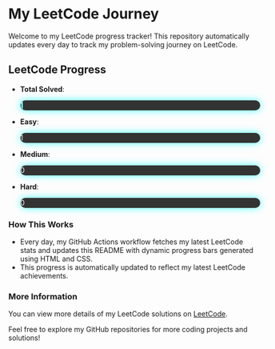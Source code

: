 # My LeetCode Journey

Welcome to my LeetCode progress tracker! This repository automatically updates every day to track my problem-solving journey on LeetCode.

## LeetCode Progress

- **Total Solved**: 
    <div style="width: 100%; background-color: #333; border-radius: 10px; overflow: hidden; box-shadow: 0px 0px 15px rgba(0, 255, 255, 0.7); margin-bottom: 10px;">
        <div style="width: 1%; height: 20px; background: linear-gradient(90deg, rgba(0, 255, 255, 0.3), rgba(0, 255, 255, 0.6), rgba(0, 255, 255, 1)); animation: glowing 2s infinite; border-radius: 10px; text-align: center; line-height: 20px; color: white;">
            1/3323
        </div>
    </div>

- **Easy**: 
    <div style="width: 100%; background-color: #333; border-radius: 10px; overflow: hidden; box-shadow: 0px 0px 15px rgba(0, 255, 255, 0.7); margin-bottom: 10px;">
        <div style="width: 0.12%; height: 20px; background: linear-gradient(90deg, rgba(0, 255, 255, 0.3), rgba(0, 255, 255, 0.6), rgba(0, 255, 255, 1)); animation: glowing 2s infinite; border-radius: 10px; text-align: center; line-height: 20px; color: white;">
            1/830
        </div>
    </div>

- **Medium**: 
    <div style="width: 100%; background-color: #333; border-radius: 10px; overflow: hidden; box-shadow: 0px 0px 15px rgba(0, 255, 255, 0.7); margin-bottom: 10px;">
        <div style="width: 0%; height: 20px; background: linear-gradient(90deg, rgba(0, 255, 255, 0.3), rgba(0, 255, 255, 0.6), rgba(0, 255, 255, 1)); animation: glowing 2s infinite; border-radius: 10px; text-align: center; line-height: 20px; color: white;">
            0/1738
        </div>
    </div>

- **Hard**: 
    <div style="width: 100%; background-color: #333; border-radius: 10px; overflow: hidden; box-shadow: 0px 0px 15px rgba(0, 255, 255, 0.7); margin-bottom: 10px;">
        <div style="width: 0%; height: 20px; background: linear-gradient(90deg, rgba(0, 255, 255, 0.3), rgba(0, 255, 255, 0.6), rgba(0, 255, 255, 1)); animation: glowing 2s infinite; border-radius: 10px; text-align: center; line-height: 20px; color: white;">
            0/755
        </div>
    </div>

### How This Works

- Every day, my GitHub Actions workflow fetches my latest LeetCode stats and updates this README with dynamic progress bars generated using HTML and CSS.
- This progress is automatically updated to reflect my latest LeetCode achievements.

### More Information

You can view more details of my LeetCode solutions on [LeetCode](https://leetcode.com/GiveMeAJob9/).

Feel free to explore my GitHub repositories for more coding projects and solutions!

